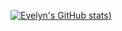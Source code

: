 
[![Evelyn's GitHub stats](https://github-readme-stats.vercel.app/api?username=evelynsfranca&hide=contribs,prs&show_icons=true&theme=onedark))](https://github.com/evelynsfranca/github-readme-stats)
